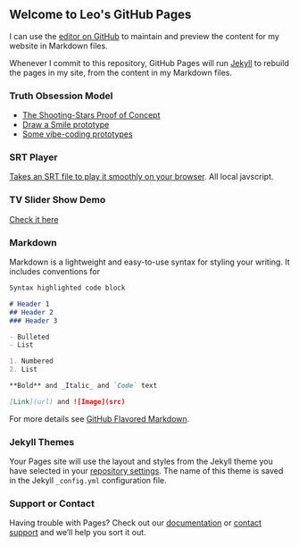 ## Welcome to Leo's GitHub Pages

I can use the [editor on GitHub](https://github.com/leomurillo/leomurillo.github.io/edit/main/index.md) to maintain and preview the content for my website in Markdown files.

Whenever I commit to this repository, GitHub Pages will run [Jekyll](https://jekyllrb.com/) to rebuild the pages in my site, from the content in my Markdown files.

### Truth Obsession Model

- [The Shooting-Stars Proof of Concept](/shooting-stars.html)
- [Draw a Smile prototype](/Smile2.html)
- [Some vibe-coding prototypes](/continuous-rating-demo.html)

### SRT Player

[Takes an SRT file to play it smoothly on your browser](/srt_player1.html). All local javscript.

### TV Slider Show Demo

[Check it here](/tv_slideshow.html)

### Markdown

Markdown is a lightweight and easy-to-use syntax for styling your writing. It includes conventions for

```markdown
Syntax highlighted code block

# Header 1
## Header 2
### Header 3

- Bulleted
- List

1. Numbered
2. List

**Bold** and _Italic_ and `Code` text

[Link](url) and ![Image](src)
```

For more details see [GitHub Flavored Markdown](https://guides.github.com/features/mastering-markdown/).

### Jekyll Themes

Your Pages site will use the layout and styles from the Jekyll theme you have selected in your [repository settings](https://github.com/leomurillo/leomurillo.github.io/settings/pages). The name of this theme is saved in the Jekyll `_config.yml` configuration file.

### Support or Contact

Having trouble with Pages? Check out our [documentation](https://docs.github.com/categories/github-pages-basics/) or [contact support](https://support.github.com/contact) and we’ll help you sort it out.
